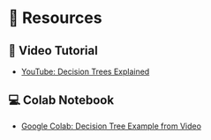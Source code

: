 # 🌳 Resources

## 🎥 Video Tutorial
- [YouTube: Decision Trees Explained](https://www.youtube.com/watch?v=zs6yHVtxyv8)

## 💻 Colab Notebook
- [Google Colab: Decision Tree Example from Video](https://colab.research.google.com/drive/1Z1aiXravQxrUKJbk1ciTy0DZ_yhBopZS?usp=sharing)
